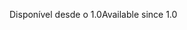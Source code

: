 <span data-ttu-id="ce24b-101">Disponível desde o 1.0</span><span class="sxs-lookup"><span data-stu-id="ce24b-101">Available since 1.0</span></span>